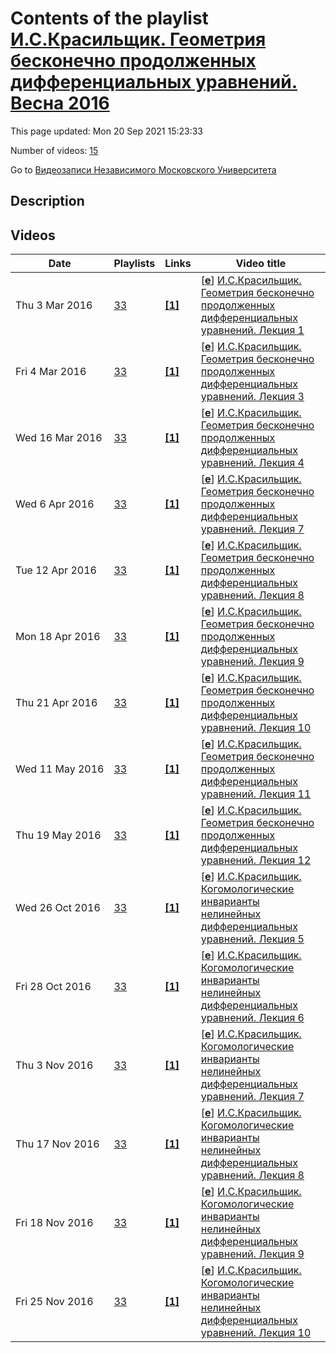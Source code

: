 # Contents of the playlist [И.С.Красильщик. Геометрия бесконечно продолженных дифференциальных уравнений. Весна 2016](https://www.youtube.com/playlist?list=PLp9ABVh6_x4Gl_4WNaZM1_NATnAnsXKjT)

This page updated: Mon 20 Sep 2021 15:23:33

Number of videos: [15](#videos)

Go to [Видеозаписи Независимого Московского Университета](../README.md)

## Description



## Videos

|Date|Playlists|Links|Video title|
|---|---|---|---|
| Thu&nbsp;3&nbsp;Mar&nbsp;2016 | [33](../playlists/33 "И.С.Красильщик. Геометрия бесконечно продолженных дифференциальных уравнений. Весна 2016") | [**[1]**](http://ium.mccme.ru/s16/s16-krasilschik.pdf) | [[**e**](https://studio.youtube.com/video/N0kZnVTRSY4/edit "Edit")] [И.С.Красильщик. Геометрия бесконечно продолженных дифференциальных уравнений. Лекция 1](https://www.youtube.com/watch?v=N0kZnVTRSY4&list=PLp9ABVh6_x4Gl_4WNaZM1_NATnAnsXKjT "Курс НМУ, рекомендованный для 3-5 курса.&#013;17 февраля 2016 г. 17:30, НМУ 303 (Москва, Большой Власьевский пер., 11)&#013;http://ium.mccme.ru/s16/s16-krasilschik.pdf") |
| Fri&nbsp;4&nbsp;Mar&nbsp;2016 | [33](../playlists/33 "И.С.Красильщик. Геометрия бесконечно продолженных дифференциальных уравнений. Весна 2016") | [**[1]**](http://ium.mccme.ru/s16/s16-krasilschik.pdf) | [[**e**](https://studio.youtube.com/video/FAxkUKE3OkM/edit "Edit")] [И.С.Красильщик. Геометрия бесконечно продолженных дифференциальных уравнений. Лекция 3](https://www.youtube.com/watch?v=FAxkUKE3OkM&list=PLp9ABVh6_x4Gl_4WNaZM1_NATnAnsXKjT "По техническим причинам лекция 2 не была записана.&#013;&#013;Курс НМУ, рекомендованный для 3-5 курса.&#013;2 марта 2016 г. 17:30, НМУ 303 (Москва, Большой Власьевский пер., 11)&#013;http://ium.mccme.ru/s16/s16-krasilschik.pdf") |
| Wed&nbsp;16&nbsp;Mar&nbsp;2016 | [33](../playlists/33 "И.С.Красильщик. Геометрия бесконечно продолженных дифференциальных уравнений. Весна 2016") | [**[1]**](http://ium.mccme.ru/s16/s16-krasilschik.pdf) | [[**e**](https://studio.youtube.com/video/mGQtf-JGtu0/edit "Edit")] [И.С.Красильщик. Геометрия бесконечно продолженных дифференциальных уравнений. Лекция 4](https://www.youtube.com/watch?v=mGQtf-JGtu0&list=PLp9ABVh6_x4Gl_4WNaZM1_NATnAnsXKjT "Курс НМУ, рекомендованный для 3-5 курса.&#013;9 марта 2016 г. 17:30, НМУ 303 (Москва, Большой Власьевский пер., 11)&#013;http://ium.mccme.ru/s16/s16-krasilschik.pdf") |
| Wed&nbsp;6&nbsp;Apr&nbsp;2016 | [33](../playlists/33 "И.С.Красильщик. Геометрия бесконечно продолженных дифференциальных уравнений. Весна 2016") | [**[1]**](http://ium.mccme.ru/s16/s16-krasilschik.pdf) | [[**e**](https://studio.youtube.com/video/sCH12sRM1qg/edit "Edit")] [И.С.Красильщик. Геометрия бесконечно продолженных дифференциальных уравнений. Лекция 7](https://www.youtube.com/watch?v=sCH12sRM1qg&list=PLp9ABVh6_x4Gl_4WNaZM1_NATnAnsXKjT "По техническим причинам лекции 5 и 6 недоступны, но мы надеемся их восстановить.&#013;Курс НМУ, рекомендованный для 3-5 курса.&#013;30 марта 2016 г. 17:30, НМУ 303 (Москва, Большой Власьевский пер., 11)&#013;http://ium.mccme.ru/s16/s16-krasilschik.pdf") |
| Tue&nbsp;12&nbsp;Apr&nbsp;2016 | [33](../playlists/33 "И.С.Красильщик. Геометрия бесконечно продолженных дифференциальных уравнений. Весна 2016") | [**[1]**](http://ium.mccme.ru/s16/s16-krasilschik.pdf) | [[**e**](https://studio.youtube.com/video/FlXWIk8DoPA/edit "Edit")] [И.С.Красильщик. Геометрия бесконечно продолженных дифференциальных уравнений. Лекция 8](https://www.youtube.com/watch?v=FlXWIk8DoPA&list=PLp9ABVh6_x4Gl_4WNaZM1_NATnAnsXKjT "Курс НМУ, рекомендованный для 3-5 курса.&#013;6 апреля 2016 г. 17:30, НМУ 303 (Москва, Большой Власьевский пер., 11)&#013;http://ium.mccme.ru/s16/s16-krasilschik.pdf") |
| Mon&nbsp;18&nbsp;Apr&nbsp;2016 | [33](../playlists/33 "И.С.Красильщик. Геометрия бесконечно продолженных дифференциальных уравнений. Весна 2016") | [**[1]**](http://ium.mccme.ru/s16/s16-krasilschik.pdf) | [[**e**](https://studio.youtube.com/video/yrnwOOoEHwg/edit "Edit")] [И.С.Красильщик. Геометрия бесконечно продолженных дифференциальных уравнений. Лекция 9](https://www.youtube.com/watch?v=yrnwOOoEHwg&list=PLp9ABVh6_x4Gl_4WNaZM1_NATnAnsXKjT "Курс НМУ, рекомендованный для 3-5 курса.&#013;13 апреля 2016 г. 17:30, НМУ 303 (Москва, Большой Власьевский пер., 11)&#013;http://ium.mccme.ru/s16/s16-krasilschik.pdf") |
| Thu&nbsp;21&nbsp;Apr&nbsp;2016 | [33](../playlists/33 "И.С.Красильщик. Геометрия бесконечно продолженных дифференциальных уравнений. Весна 2016") | [**[1]**](http://ium.mccme.ru/s16/s16-krasilschik.pdf) | [[**e**](https://studio.youtube.com/video/d4z0pq3fGt8/edit "Edit")] [И.С.Красильщик. Геометрия бесконечно продолженных дифференциальных уравнений. Лекция 10](https://www.youtube.com/watch?v=d4z0pq3fGt8&list=PLp9ABVh6_x4Gl_4WNaZM1_NATnAnsXKjT "Курс НМУ, рекомендованный для 3-5 курса.&#013;20 апреля 2016 г. 17:30, НМУ 303 (Москва, Большой Власьевский пер., 11)&#013;http://ium.mccme.ru/s16/s16-krasilschik.pdf") |
| Wed&nbsp;11&nbsp;May&nbsp;2016 | [33](../playlists/33 "И.С.Красильщик. Геометрия бесконечно продолженных дифференциальных уравнений. Весна 2016") | [**[1]**](http://ium.mccme.ru/s16/s16-krasilschik.pdf) | [[**e**](https://studio.youtube.com/video/N857UObjJqA/edit "Edit")] [И.С.Красильщик. Геометрия бесконечно продолженных дифференциальных уравнений. Лекция 11](https://www.youtube.com/watch?v=N857UObjJqA&list=PLp9ABVh6_x4Gl_4WNaZM1_NATnAnsXKjT "Курс НМУ, рекомендованный для 3-5 курса.&#013;27 апреля 2016 г. 17:30, НМУ 303 (Москва, Большой Власьевский пер., 11)&#013;http://ium.mccme.ru/s16/s16-krasilschik.pdf") |
| Thu&nbsp;19&nbsp;May&nbsp;2016 | [33](../playlists/33 "И.С.Красильщик. Геометрия бесконечно продолженных дифференциальных уравнений. Весна 2016") | [**[1]**](http://ium.mccme.ru/s16/s16-krasilschik.pdf) | [[**e**](https://studio.youtube.com/video/amgM5P85e1Y/edit "Edit")] [И.С.Красильщик. Геометрия бесконечно продолженных дифференциальных уравнений. Лекция 12](https://www.youtube.com/watch?v=amgM5P85e1Y&list=PLp9ABVh6_x4Gl_4WNaZM1_NATnAnsXKjT "Курс НМУ, рекомендованный для 3-5 курса.&#013;11 мая 2016 г. 17:30, НМУ 303 (Москва, Большой Власьевский пер., 11)&#013;http://ium.mccme.ru/s16/s16-krasilschik.pdf") |
| Wed&nbsp;26&nbsp;Oct&nbsp;2016 | [33](../playlists/33 "И.С.Красильщик. Геометрия бесконечно продолженных дифференциальных уравнений. Весна 2016") | [**[1]**](http://ium.mccme.ru/f16/ISK-progr.pdf) | [[**e**](https://studio.youtube.com/video/tAAPzSed8w8/edit "Edit")] [И.С.Красильщик. Когомологические инварианты нелинейных дифференциальных уравнений. Лекция 5](https://www.youtube.com/watch?v=tAAPzSed8w8&list=PLp9ABVh6_x4Gl_4WNaZM1_NATnAnsXKjT "Спецкурс НМУ, рекомендованный для 4-5-го курса.&#013;19 октября 2016 г. 17:30, НМУ 310 (Москва, Большой Власьевский пер., 11)&#013;http://ium.mccme.ru/f16/ISK-progr.pdf") |
| Fri&nbsp;28&nbsp;Oct&nbsp;2016 | [33](../playlists/33 "И.С.Красильщик. Геометрия бесконечно продолженных дифференциальных уравнений. Весна 2016") | [**[1]**](http://ium.mccme.ru/f16/ISK-progr.pdf) | [[**e**](https://studio.youtube.com/video/IX7H_NNI6kk/edit "Edit")] [И.С.Красильщик. Когомологические инварианты нелинейных дифференциальных уравнений. Лекция 6](https://www.youtube.com/watch?v=IX7H_NNI6kk&list=PLp9ABVh6_x4Gl_4WNaZM1_NATnAnsXKjT "Спецкурс НМУ, рекомендованный для 4-5-го курса.&#013;26 октября 2016 г. 17:30, НМУ 310 (Москва, Большой Власьевский пер., 11)&#013;http://ium.mccme.ru/f16/ISK-progr.pdf") |
| Thu&nbsp;3&nbsp;Nov&nbsp;2016 | [33](../playlists/33 "И.С.Красильщик. Геометрия бесконечно продолженных дифференциальных уравнений. Весна 2016") | [**[1]**](http://ium.mccme.ru/f16/ISK-progr.pdf) | [[**e**](https://studio.youtube.com/video/lriGhL768Xk/edit "Edit")] [И.С.Красильщик. Когомологические инварианты нелинейных дифференциальных уравнений. Лекция 7](https://www.youtube.com/watch?v=lriGhL768Xk&list=PLp9ABVh6_x4Gl_4WNaZM1_NATnAnsXKjT "Спецкурс НМУ, рекомендованный для 4-5-го курса.&#013;2 ноября 2016 г. 17:30, НМУ 310 (Москва, Большой Власьевский пер., 11)&#013;http://ium.mccme.ru/f16/ISK-progr.pdf") |
| Thu&nbsp;17&nbsp;Nov&nbsp;2016 | [33](../playlists/33 "И.С.Красильщик. Геометрия бесконечно продолженных дифференциальных уравнений. Весна 2016") | [**[1]**](http://ium.mccme.ru/f16/ISK-progr.pdf) | [[**e**](https://studio.youtube.com/video/G_mVNV6Pbao/edit "Edit")] [И.С.Красильщик. Когомологические инварианты нелинейных дифференциальных уравнений. Лекция 8](https://www.youtube.com/watch?v=G_mVNV6Pbao&list=PLp9ABVh6_x4Gl_4WNaZM1_NATnAnsXKjT "Спецкурс НМУ, рекомендованный для 4-5-го курса.&#013;9 ноября 2016 г. 17:30, НМУ 310 (Москва, Большой Власьевский пер., 11)&#013;http://ium.mccme.ru/f16/ISK-progr.pdf") |
| Fri&nbsp;18&nbsp;Nov&nbsp;2016 | [33](../playlists/33 "И.С.Красильщик. Геометрия бесконечно продолженных дифференциальных уравнений. Весна 2016") | [**[1]**](http://ium.mccme.ru/f16/ISK-progr.pdf) | [[**e**](https://studio.youtube.com/video/DmCVA1jswvc/edit "Edit")] [И.С.Красильщик. Когомологические инварианты нелинейных дифференциальных уравнений. Лекция 9](https://www.youtube.com/watch?v=DmCVA1jswvc&list=PLp9ABVh6_x4Gl_4WNaZM1_NATnAnsXKjT "Спецкурс НМУ, рекомендованный для 4-5-го курса.&#013;16 ноября 2016 г. 17:30, НМУ 310 (Москва, Большой Власьевский пер., 11)&#013;http://ium.mccme.ru/f16/ISK-progr.pdf") |
| Fri&nbsp;25&nbsp;Nov&nbsp;2016 | [33](../playlists/33 "И.С.Красильщик. Геометрия бесконечно продолженных дифференциальных уравнений. Весна 2016") | [**[1]**](http://ium.mccme.ru/f16/ISK-progr.pdf) | [[**e**](https://studio.youtube.com/video/ETwnGNVckbg/edit "Edit")] [И.С.Красильщик. Когомологические инварианты нелинейных дифференциальных уравнений. Лекция 10](https://www.youtube.com/watch?v=ETwnGNVckbg&list=PLp9ABVh6_x4Gl_4WNaZM1_NATnAnsXKjT "Спецкурс НМУ, рекомендованный для 4-5-го курса.&#013;23 ноября 2016 г. 17:30, НМУ 310 (Москва, Большой Власьевский пер., 11)&#013;http://ium.mccme.ru/f16/ISK-progr.pdf") |
